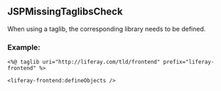 ## JSPMissingTaglibsCheck

When using a taglib, the corresponding library needs to be defined.

### Example:

```
<%@ taglib uri="http://liferay.com/tld/frontend" prefix="liferay-frontend" %>

<liferay-frontend:defineObjects />
```